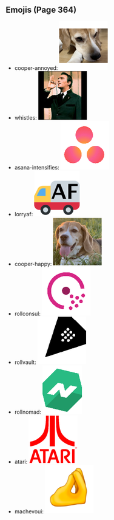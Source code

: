 
## Emojis (Page 364)

* cooper-annoyed: ![cooper-annoyed](output/cooper-annoyed.png)
* whistles: ![whistles](output/whistles.jpg)
* asana-intensifies: ![asana-intensifies](output/asana-intensifies.gif)
* lorryaf: ![lorryaf](output/lorryaf.png)
* cooper-happy: ![cooper-happy](output/cooper-happy.png)
* rollconsul: ![rollconsul](output/rollconsul.gif)
* rollvault: ![rollvault](output/rollvault.gif)
* rollnomad: ![rollnomad](output/rollnomad.gif)
* atari: ![atari](output/atari.png)
* machevoui: ![machevoui](output/machevoui.png)
